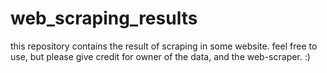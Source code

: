 # web_scraping_results

this repository contains the result of scraping in some website. feel free to use, but please give credit for owner of the data, and the web-scraper. :)
